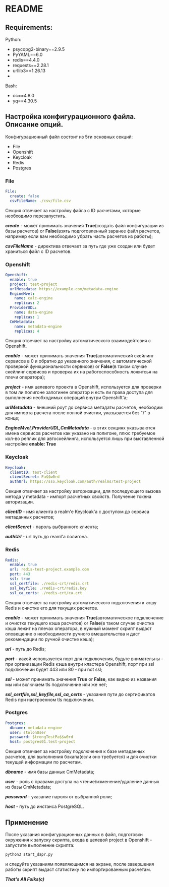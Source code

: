 # README 
## Requirements:
Python:
- psycopg2-binary==2.9.5
- PyYAML==6.0
- redis==4.4.0
- requests==2.28.1
- urllib3==1.26.13
- 
Bash:
- oc==4.8.0
- yq==4.30.5



## Настройка конфигурационного файла. Описание опций.
Конфигурационный файл состоит из 5ти основных секций:
- File
- Openshift
- Keycloak
- Redis
- Postgres

### File
```yaml
File:
  create: false
  csvFileName: ./csv/file.csv
```
Секция отвечает за настройку файла с ID расчетами, которые необходимо перезапустить.

***create*** - может принимать значения **True**(создать файл конфигурации из базы расчетов) or 
**False**(взять подготовленный заранее файл расчетов, например если вам необходимо убрать часть расчетов из работы);

***csvFileName*** - директива отвечает за путь где уже создан или будет храниться файл с ID расчетов.

### Openshift
```yaml
Openshift:
  enable: true
  project: test-project
  urlMetadata: https://example.com/metadata-engine
  EngineMvel: 
    name: calc-engine
    replicas: 2
  ProviderUDL: 
    name: data-engine
    replicas: 1
  CmMetadata: 
    name: metadata-engine
    replicas: 4
```
Секция отвечает за настройку автоматического взаимодейтсвия с Openshift.

***enable*** - может принимать значения **True**(автоматический скейлинг сервисов в 0 и обратно до указанного значения, с автоматической проверкой функциональности сервисов) or **False**(в таком случае скейлинг сервисов и проверка их на работоспособность ложитсья на плечи оператора);

***project*** - имя целевого проекта в Openshift, используется для проверки в том ли полигоне залогинен оператор и есть ли права доступа для выполнения необходимых операций внутри Openshift'a; 

***urlMetadata*** - внешний роут до сервиса метадаты расчетов, необходим для импорта расчета после полной очистки, указывается без "/" в конце;

***EngineMvel,ProviderUDL,CmMetadata*** - в этих секциях указываются имена сервисов расчетов как указано на полигоне, плюс требуемое кол-во реплик для автоскейлинга, используется лишь при выставленной настройке **enable: True**

### Keycloak
```yaml
Keycloak:
  clientID: test-client
  clientSecret: Pa$$w0rd
  authUrl: https://sso.keycloak.com/auth/realms/test-project
```
Секция отвечает за настройку авторизации, для последующего вызова метода у metadata - импорт расчетных свойств. Получение токена авторизации.

***clientID*** - имя клиента в realm'e Keycloak'a с доступом до сервиса метаданных расчетов;

***clientSecret*** - пароль выбранного клиента;

***authUrl*** - url путь до reaml'a полигона.

### Redis
```yaml
Redis:
  enable: true
  url: redis-test-project.example.com
  port: 443
  ssl: true
  ssl_certfile: ./redis-crt/redis.crt
  ssl_keyfile: ./redis-crt/redis.key
  ssl_ca_certs: ./redis-crt/ca.crt
```
Секция отвечает за настройку автоматического подключения к кэшу Redis и очистке его для текущих расчетов.

***enable*** - может принимать значения **True**(автоматическое подключение и очистка текущего кэша расчетов) or **False**(в таком случае очистка кэша лежит на плечах оператора, в нужный момент скрипт выдаст оповещение о необходимости ручного вмешательства и даст рекомендации по ручной очистке кэша);

***url*** - путь до Redis;

***port*** - какой используется порт для подключения, будьте внимательны - при организации Redis кэша внутри кластера Openshift, порт при ssl подключении будет 443 или 80 - при not ssl;

***ssl*** - может принимать значения **True** or **False**, как видно из названия мы или включаем tls подключение или же нет;

***ssl_certfile,ssl_keyfile,ssl_ca_certs*** - указания пути до сертификатов Redis при настроенном tls подключении.

### Postgres
```yaml
Postgres:
  dbname: metadata-engine
  user: stolonUser
  password: $trongTestPa$$w0rd
  host: postgres01.test-project
```
Секция отвечает за настройку подключения к базе метаданных расчетов, для выполнения бэкапа(если оно требуется) и для очистки текущей информации по расчетам.

***dbname*** - имя базы данных CmMetadata;

***user*** - роль с правами доступа на чтение/изменение/удаление данных из базы CmMetadata;

***password*** - указание пароля от выбранной роли;

***host*** - путь до инстанса PostgreSQL.

## Применение
После указания конфигурационных данных в файл, подготовки окружения к запуску скрипта, входа в целевой project в Openshift - запустите выполнение скрипта:
```sh
python3 start_dapr.py
```
и следуйте указаниям появляющимся на экране, после завершения работы скрипт выдаст статистику по импортированным расчетам.

***That's All Folks(c)***
